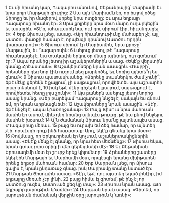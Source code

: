 1 Եւ մի հիւանդ կար, Ղազարոս անունով, Բեթանիայից՝ Մարիամի եւ նրա քոյր Մարթայի գիւղից: 2 Սա այն Մարիամն էր, որ իւղով օծեց Տիրոջը եւ իր մազերով սրբեց նրա ոտքերը: Եւ սրա եղբայր Ղազարոսը հիւանդ էր: 3 Սրա քոյրերը նրա մօտ մարդ ուղարկեցին եւ ասացին. «Տէ՛ր, ահաւասիկ նա, ում դու սիրում էիր, հիւանդացել է»: 4 Երբ Յիսուս լսեց, ասաց. «Այդ հիւանդութիւնը մահաբեր չէ, այլ Աստծու փառքի համար է, որպէսզի դրանով Աստծու Որդին փառաւորուի»: 5 Յիսուս սիրում էր Մարիամին, նրա քրոջը՝ Մարթային, եւ Ղազարոսին: 6 Լսելուց յետոյ, թէ Ղազարոսը հիւանդացել է, նա տակաւին երկու օր մնաց այնտեղ, ուր գտնւում էր: 7 Ապա դրանից յետոյ իր աշակերտներին ասաց. «Եկէ՛ք վերստին գնանք Հրէաստան»: 8 Աշակերտները նրան ասացին. «Ռաբբի՛, հրեաները դեռ նոր էին ուզում քեզ քարկոծել, եւ նորից այնտե՞ղ ես գնում»: 9 Յիսուս պատասխանեց. «Ցերեկը տասներկու ժամ չունի՞. եթէ մէկը ցերեկն է քայլում, չի սայթաքում, որովհետեւ այս աշխարհի լոյսը տեսնում է, 10 իսկ եթէ մէկը գիշերն է քայլում, սայթաքում է, որովհետեւ հետը լոյս չունի»: 11 Այս բաներն ասելուց յետոյ նորից ասաց նրանց. «Մեր բարեկամ Ղազարոսը ննջել է, սակայն ես գնում եմ, որ նրան արթնացնեմ»: 12 Աշակերտները նրան ասացին. «Տէ՛ր, եթէ ննջել է, ապա կ՚առողջանայ»: 13 Բայց Յիսուս նրա մահուան մասին էր ասում, մինչդեռ նրանց այնպէս թուաց, թէ նա քնով ննջելու մասին է խօսում: 14 Այն ժամանակ Յիսուս նրանց յայտնապէս ասաց. «Ղազարոսը մեռաւ. 15 բայց ես ուրախ եմ ձեզ համար, որ այնտեղ չէի. որպէսզի դուք ինձ հաւատաք: Արդ, եկէ՛ք գնանք նրա մօտ»: 16 Թովմասը, որ Երկուորեակ էր կոչւում, աշակերտակիցներին ասաց. «Եկէ՛ք մենք էլ գնանք, որ նրա հետ մեռնենք»: 17 Յիսուս եկաւ, նրան գտաւ չորս օրից ի վեր գերեզմանի մէջ: 18 Եւ Բեթանիան Երուսաղէմի մօտ էր շուրջ երեք կիլոմետր: 19 Հրեաներից շատերը եկել էին Մարթայի եւ Մարիամի մօտ, որպէսզի նրանց մխիթարեն իրենց եղբօր մահուան համար: 20 Երբ Մարթան լսեց, որ Յիսուս գալիս է, նրան ընդառաջ գնաց. իսկ Մարիամը տանը նստած էր: 21 Մարթան Յիսուսին ասաց. «Տէ՛ր, եթէ դու այստեղ եղած լինէիր, իմ եղբայրը մեռած չէր լինի. 22 բայց հիմա էլ գիտեմ, թէ ինչ էլ որ Աստծուց ուզես, Աստուած քեզ կը տայ»: 23 Յիսուս նրան ասաց. «Քո եղբայրը յարութիւն կ՚առնի»: 24 Մարթան նրան ասաց. «Գիտեմ, որ յարութեան ժամանակ վերջին օրը յարութիւն կ՚առնի»:
